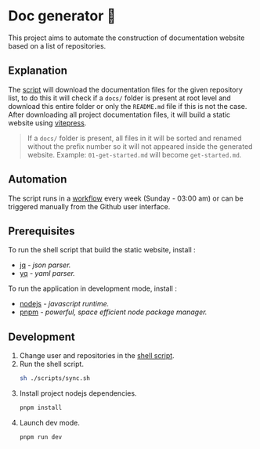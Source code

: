 # Doc generator :robot:

This project aims to automate the construction of documentation website based on a list of repositories.

## Explanation

The [script](./scripts/sync.sh) will download the documentation files for the given repository list, to do this it will check if a `docs/` folder is present at root level and download this entire folder or only the `README.md` file if this is not the case.
After downloading all project documentation files, it will build a static website using [vitepress](https://vitepress.dev/).

> If a `docs/` folder is present, all files in it will be sorted and renamed without the prefix number so it will not appeared inside the generated website. Example: `01-get-started.md` will become `get-started.md`.

## Automation

The script runs in a [workflow](./.github/workflows/sync.yml) every week (Sunday - 03:00 am) or can be triggered manually from the Github user interface.

## Prerequisites

To run the shell script that build the static website, install :
- [jq](https://jqlang.github.io/jq/) *- json parser.*
- [yq](https://github.com/mikefarah/yq) *- yaml parser.*

To run the application in development mode, install :
- [nodejs](https://nodejs.org/) *- javascript runtime.*
- [pnpm](https://pnpm.io/) *- powerful, space efficient node package manager.*

## Development

1. Change user and repositories in the [shell script](./scripts/sync.sh).
2. Run the shell script. 
    ```sh
    sh ./scripts/sync.sh
    ```
4. Install project nodejs dependencies.
    ```sh
    pnpm install
    ```
5. Launch dev mode.
    ```sh
    pnpm run dev
    ```
